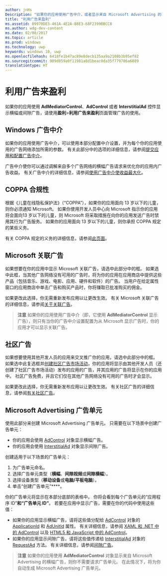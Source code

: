 ```yaml
---
author: jnHs
Description: "如果你的应用使用广告中介，或者显示来自 Microsoft Advertising 的横幅或间隙广告，请使用“盈利”&gt;“利用广告来盈利”页面管理你的广告的使用。"
title: "利用广告来盈利"
ms.assetid: 09970DE3-461A-4E2A-88E3-68F2399BBCC8
ms.author: wdg-dev-content
ms.date: 02/08/2017
ms.topic: article
ms.prod: windows
ms.technology: uwp
keywords: windows 10, uwp
ms.openlocfilehash: 6418fe1b47ac89e8decb135aa9a2108b3b95ef82
ms.sourcegitcommit: 909d859a0f11981a8d1beac0da35f779786a6889
translationtype: HT
---
```

# <a name="monetize-with-ads"></a>利用广告来盈利


如果你的应用使用 **AdMediatorControl**、**AdControl** 或者 **InterstitialAd** 控件显示横幅或间隙广告，请使用**盈利**&gt;**利用广告来盈利**页面管理广告的使用。

## <a name="windows-ad-mediation"></a>Windows 广告中介


如果你的应用使用广告中介，可以使用本部分配置中介设置，并为每个你的应用使用的广告网络添加所需的参数。 有关此部分中的选项的详细信息，请参阅[提交应用和配置广告中介](https://msdn.microsoft.com/library/windows/apps/mt219689)。

广告中介使你可以通过调解来自多个广告网络的横幅广告请求来优化你的应用内广告收益。 有关广告中介的详细信息，请参阅[使用广告中介使收益最大化](https://msdn.microsoft.com/library/windows/apps/mt219691)。

## <a name="coppa-compliance"></a>COPPA 合规性

根据《儿童在线隐私保护法》（“COPPA”），如果你的应用面向 13 岁以下的儿童，则你必须通知 Microsoft。 如果你使用开发人员中心向 Microsoft 指示你的应用将会面向13 岁以下的儿童，则 Microsoft 将采取措施在向你的应用发送广告时禁用其行为广告服务。 如果你的应用面向 13 岁以下的儿童，则你承担 COPPA 规定的某些义务。

有关 COPPA 规定的义务的详细信息，请参阅[此页面](http://go.microsoft.com/fwlink/p/?linkid=536558)。

## <a name="microsoft-affiliate-ads"></a>Microsoft 关联广告

如果想要在你的应用中显示 Microsoft 关联广告，请选中此部分中的框。 如果选中此框，当其他广告网络没有可用的广告时，将为你的应用在应用商店中提供这些产品（包括音乐、游戏、电影、应用、硬件和软件）的广告。 当用户在给定属性窗口的应用商店中单击广告和购买产品时，你将赚取已批准购买的佣金。

如果更改此选择，你无需重新发布应用以让更改生效。 有关 Microsoft 关联广告的详细信息，请参阅[关于关联广告](about-affiliate-ads.md)。

> **注意** 如果你的应用使用广告中介（即，它使用 **AdMediatorControl** 显示广告），则只有当你的广告中介设置配置为从 Microsoft 显示广告时，你的应用才可以显示关联广告。

## <a name="community-ads"></a>社区广告

如果想要使用其他开发人员的应用来交叉推广你的应用，请选中此部分中的框。 如果选中此复选框并[创建社区广告市场活动](create-an-ad-campaign-for-your-app.md)，你的应用将显示由其他开发人员（还创建了社区广告市场活动）发布的应用的广告，并其应用的广告将显示在你的应用中。 社区广告免费，并且它们仅在其他广告网络没有可用的广告时才会显示。

如果更改此选择，你无需重新发布应用以让更改生效。 有关社区广告的详细信息，请参阅[有关社区广告](about-community-ads.md)。

## <a name="microsoft-advertising-ad-units"></a>Microsoft Advertising 广告单元

使用此部分来创建 Microsoft Advertising 广告单元。 只需要在以下场景中创建广告单元：

-   你的应用会使用 [AdControl](https://msdn.microsoft.com/library/mt313154.aspx) 对象显示横幅广告。
-   你的应用会使用 [InterstitialAd](https://msdn.microsoft.com/library/mt313189.aspx) 对象显示间隙广告。

创建适用于以下场景的广告单元：

1.  为广告单元命名。
2.  选择广告单元类型（**横幅**、**间隙视频**或**间隙横幅**）。
3.  选择设备类型（**移动设备**或**电脑/平板电脑**）。
4.  单击“创建广告单元”****。

你的广告单元将显示在本部分底部的表格中。 你将会看到每个广告单元的“应用程序 ID”****和“广告单元 ID”****。 若要在应用中显示广告，需要在你的代码中使用这些值：

-   如果你的应用显示横幅广告，请将这些值分配给 [AdControl](https://msdn.microsoft.com/library/mt313154.aspx) 对象的 [ApplicationId](https://msdn.microsoft.com/library/mt313174.aspx) 和 [AdUnitId](https://msdn.microsoft.com/library/mt313171.aspx) 属性。 有关详细信息，请参阅 [XAML 和 .NET 中的 AdControl](../monetize/adcontrol-in-xaml-and--net.md) 以及 [HTML5 和 JavaScript 中的 AdControl](../monetize/adcontrol-in-html-5-and-javascript.md)。
-   如果你的应用显示间隙广告，请将这些值传递给 [InterstitialAd](https://msdn.microsoft.com/library/mt313189.aspx) 对象的 [RequestAd](https://msdn.microsoft.com/library/mt313192.aspx) 方法。 有关详细信息，请参阅[间隙广告](../monetize/interstitial-ads.md)。

> **注意** 如果你的应用使用 **AdMediatorControl** 对象显示来自 Microsoft Advertising 的横幅广告，则你不需要请求广告单元。 在此情况下，将为你自动生成 Microsoft Advertising 广告单元。

 

 

 
